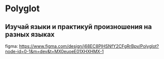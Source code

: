 # Polyglot 
## Изучай языки и практикуй произношения на разных языках
figma: https://www.figma.com/design/j68EC8PlHSNfY2CFgRrBpv/Polyglot?node-id=0-1&m=dev&t=MX0euoeE01XHXHMX-1
